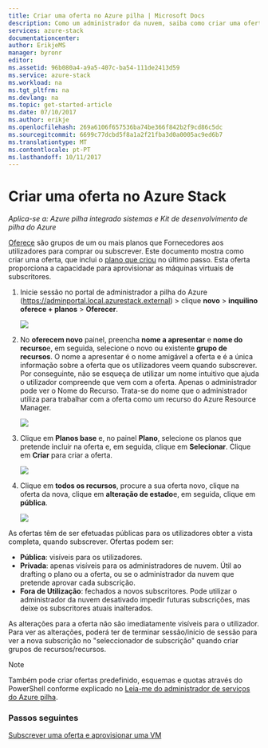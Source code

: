 ```yaml
---
title: Criar uma oferta no Azure pilha | Microsoft Docs
description: Como um administrador da nuvem, saiba como criar uma oferta para os utilizadores na pilha do Azure.
services: azure-stack
documentationcenter: 
author: ErikjeMS
manager: byronr
editor: 
ms.assetid: 96b080a4-a9a5-407c-ba54-111de2413d59
ms.service: azure-stack
ms.workload: na
ms.tgt_pltfrm: na
ms.devlang: na
ms.topic: get-started-article
ms.date: 07/10/2017
ms.author: erikje
ms.openlocfilehash: 269a6106f657536ba74be366f842b2f9cd86c5dc
ms.sourcegitcommit: 6699c77dcbd5f8a1a2f21fba3d0a0005ac9ed6b7
ms.translationtype: MT
ms.contentlocale: pt-PT
ms.lasthandoff: 10/11/2017
---
```

# <a name="create-an-offer-in-azure-stack"></a>Criar uma oferta no Azure Stack

*Aplica-se a: Azure pilha integrado sistemas e Kit de desenvolvimento de pilha do Azure*

[Oferece](azure-stack-key-features.md) são grupos de um ou mais planos que Fornecedores aos utilizadores para comprar ou subscrever. Este documento mostra como criar uma oferta, que inclui o [plano que criou](azure-stack-create-plan.md) no último passo. Esta oferta proporciona a capacidade para aprovisionar as máquinas virtuais de subscritores.

1. Inicie sessão no portal de administrador a pilha do Azure (https://adminportal.local.azurestack.external) > clique **novo** > **inquilino oferece + planos**  >   **Oferecer**.

   ![](media/azure-stack-create-offer/image01.png)
2. No **oferecem novo** painel, preencha **nome a apresentar** e **nome do recurso**e, em seguida, selecione o novo ou existente **grupo de recursos**. O nome a apresentar é o nome amigável a oferta e é a única informação sobre a oferta que os utilizadores veem quando subscrever. Por conseguinte, não se esqueça de utilizar um nome intuitivo que ajuda o utilizador compreende que vem com a oferta. Apenas o administrador pode ver o Nome do Recurso. Trata-se do nome que o administrador utiliza para trabalhar com a oferta como um recurso do Azure Resource Manager.

   ![](media/azure-stack-create-offer/image01a.png)
3. Clique em **Planos base** e, no painel **Plano**, selecione os planos que pretende incluir na oferta e, em seguida, clique em **Selecionar**. Clique em **Criar** para criar a oferta.

   ![](media/azure-stack-create-offer/image02.png)
4. Clique em **todos os recursos**, procure a sua oferta novo, clique na oferta da nova, clique em **alteração de estado**e, em seguida, clique em **pública**.

   ![](media/azure-stack-create-offer/image03.png)

As ofertas têm de ser efetuadas públicas para os utilizadores obter a vista completa, quando subscrever. Ofertas podem ser:

* **Pública**: visíveis para os utilizadores.
* **Privada**: apenas visíveis para os administradores de nuvem. Útil ao drafting o plano ou a oferta, ou se o administrador da nuvem que pretende aprovar cada subscrição.
* **Fora de Utilização**: fechados a novos subscritores. Pode utilizar o administrador da nuvem desativado impedir futuras subscrições, mas deixe os subscritores atuais inalterados.

As alterações para a oferta não são imediatamente visíveis para o utilizador. Para ver as alterações, poderá ter de terminar sessão/início de sessão para ver a nova subscrição no "seleccionador de subscrição" quando criar grupos de recursos/recursos.

> [!NOTE]
>Também pode criar ofertas predefinido, esquemas e quotas através do PowerShell conforme explicado no [Leia-me do administrador de serviços do Azure pilha](https://github.com/Azure/AzureStack-Tools/tree/master/ServiceAdmin).
>


### <a name="next-steps"></a>Passos seguintes
[Subscrever uma oferta e aprovisionar uma VM](azure-stack-subscribe-plan-provision-vm.md)
